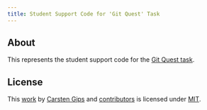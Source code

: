 ```yaml
---
title: Student Support Code for 'Git Quest' Task
---
```


<!-- pandoc -s -f markdown -t markdown --columns=94 --reference-links=true README.md -->

## About

This represents the student support code for the [Git Quest task].

## License

This [work] by [Carsten Gips] and [contributors] is licensed under [MIT].

  [Git Quest task]: https://github.com/Programmiermethoden-CampusMinden/Prog2-Lecture/blob/master/homework/b03.md
  [work]: https://github.com/Programmiermethoden-CampusMinden/prog2_ybel_gitquest
  [Carsten Gips]: https://github.com/cagix
  [contributors]: https://github.com/Programmiermethoden-CampusMinden/prog2_ybel_gitquest/graphs/contributors
  [MIT]: LICENSE.md
